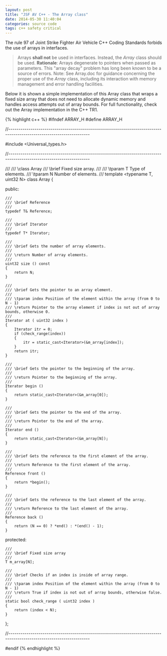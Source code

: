 ```yaml
---
layout: post
title: "JSF AV C++ - The Array class"
date: 2014-05-30 11:40:04
categories: source code
tags: c++ safety critical
---
```


The rule 97 of Joint Strike Fighter Air Vehicle C++ Coding Standards forbids the use of arrays in interfaces.

> Arrays **shall not** be used in interfaces. Instead, the *Array* class should be used.
**Rationale**: Arrays degenerate to pointers when passed as parameters. This "array decay" problem has long been known to be a source of errors.
Note: See Array.doc for guidance concerning the proper use of the *Array* class, including its interaction with memory management and error handling facilities.

Below it is shown a simple implementation of this Array class that wraps a fixed size array that does not need to allocate dynamic memory and handles access attempts out of array bounds.
For full functionality, check out the Array implementation in the C++ TR1.

{% highlight c++ %}
#ifndef ARRAY_H
#define ARRAY_H

//----------------------------------------------------------------------------------------------------------------------

#include <Universal_types.h>

//----------------------------------------------------------------------------------------------------------------------

///
/// \class Array
/// \brief Fixed size array.
///
/// \tparam T Type of elements.
/// \tparam N Number of elements.
///
template <typename T, uint32 N>
class Array
{

public:

    ///
    /// \brief Reference
    ///
    typedef T& Reference;

    ///
    /// \brief Iterator
    ///
    typedef T* Iterator;

    ///
    /// \brief Gets the number of array elements.
    ///
    /// \return Number of array elements.
    ///
    uint32 size () const
    {
        return N;
    }

    ///
    /// \brief Gets the pointer to an array element.
    ///
    /// \tparam index Position of the element within the array (from 0 to N - 1)
    /// \return Pointer to the array element if index is not out of array bounds, otherwise 0.
    ///
    Iterator at ( uint32 index )
    {
        Iterator itr = 0;
        if (check_range(index))
        {
            itr = static_cast<Iterator>(&m_array[index]);
        }
        return itr;
    }

    ///
    /// \brief Gets the pointer to the beginning of the array.
    ///
    /// \return Pointer to the beginning of the array.
    ///
    Iterator begin ()
    {
        return static_cast<Iterator>(&m_array[0]);
    }

    ///
    /// \brief Gets the pointer to the end of the array.
    ///
    /// \return Pointer to the end of the array.
    ///
    Iterator end ()
    {
        return static_cast<Iterator>(&m_array[N]);
    }

    ///
    /// \brief Gets the reference to the first element of the array.
    ///
    /// \return Reference to the first element of the array.
    ///
    Reference front ()
    {
        return *begin();
    }

    ///
    /// \brief Gets the reference to the last element of the array.
    ///
    /// \return Reference to the last element of the array.
    ///
    Reference back ()
    {
        return (N == 0) ? *end() : *(end() - 1);
    }

protected:

    ///
    /// \brief Fixed size array
    ///
    T m_array[N];

    ///
    /// \brief Checks if an index is inside of array range.
    ///
    /// \tparam index Position of the element within the array (from 0 to N - 1)
    /// \return True if index is not out of array bounds, otherwise false.
    ///
    static bool check_range ( uint32 index )
    {
        return (index < N);
    }

};

//----------------------------------------------------------------------------------------------------------------------

#endif
{% endhighlight %}
